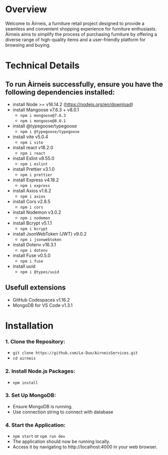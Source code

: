 # Overview
Welcome to Àirneis, a furniture retail project designed to provide a seamless and convenient shopping experience for furniture enthusiasts. 
Àirneis aims to simplify the process of purchasing furniture by offering a diverse range of high-quality items and a user-friendly platform for browsing and buying.


# Technical Details
## To run Àirneis successfully, ensure you have the following dependencies installed:

* install Node >= v16.14.2 (https://nodejs.org/en/download)
* install Mangoose v7.6.3 + v8.0.1
  	* ```npm i mongoose@7.6.3```
  	* ```npm i mongoose@8.0.1```
* install @typegoose/typegoose
    * ```npm i @typegoose/typegoose```
* install vite v5.0.4
    * ```npm i vite```
* install react v18.2.0
    * ```npm i react```
* install Eslint v8.55.0
    * ```npm i eslint```
* install Prettier v3.1.0
    * ```npm i prettier```
* install Express v4.18.2
    * ```npm i express```
* install Axios v1.6.2
    * ```npm i axios```
* install Cors v2.8.5
    * ```npm i cors```
* install Nodemon v3.0.2
    * ```npm i nodemon```
* install Bcrypt v5.1.1
    * ```npm i bcrypt```
* install JsonWebToken (JWT) v9.0.2
    * ```npm i jsonwebtoken```
* install Dotenv v16.3.1
    * ```npm i dotenv```
* install Fuse v0.5.0
    * ```npm i fuse```
* install uuid
    * ```npm i @types/uuid```
 
## Usefull extensions

* GitHub Codespaces v1.16.2
* MongoDB for VS Code v1.3.1

# Installation

### 1. Clone the Repository:
  * ```git clone https://github.com/Le-Duo/AirneisServices.git```
  * ```cd airneis```
 
### 2. Install Node.js Packages:
  * ```npm install```
    
### 3. Set Up MongoDB:
  * Ensure MongoDB is running.
  * Use connection string to connect with database

### 4. Start the Application:
  * ```npm start``` or ```npm run dev```
  * The application should now be running locally.
  * Access it by navigating to http://localhost:4000 in your web browser.
